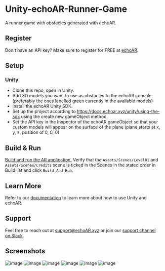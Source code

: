 # Unity-echoAR-Runner-Game
A runner game with obstacles generated with echoAR.

## Register
Don't have an API key? Make sure to register for FREE at [echoAR](https://www.echoar.xyz/).

## Setup
### Unity
- Clone this repo, open in Unity.
- Add 3D models you want to use as obstacles to the echoAR console (preferably the ones labelled green currently in the available models)
- Install the echoAR Unity SDK.
- Set up the project according to https://docs.echoar.xyz/unity/using-the-sdk using the create new gameObject method.
- Set the API key in the Inspector of the echoAR gameObject so that your custom models will appear on the surface of the plane (plane starts at x, y, z, position of 0, 0, 0)

## Build & Run
[Build and run the AR application.](https://docs.echoar.xyz/unity/adding-ar-capabilities#4-build-and-run-the-ar-application) Verify that the ```Assets/Scenes/Level01``` and ```Assets/Scenes/Credits``` scene is ticked in the Scenes in the stated order in Build list and click ```Build And Run```.

## Learn More
Refer to our [documentation](https://docs.echoar.xyz/unity/) to learn more about how to use Unity and echoAR.

## Support
Feel free to reach out at [support@echoAR.xyz](support@echoAR.xyz) or join our [support channel on Slack](https://join.slack.com/t/echoar/shared_invite/enQtNTg4NjI5NjM3OTc1LWU1M2M2MTNlNTM3NGY1YTUxYmY3ZDNjNTc3YjA5M2QyNGZiOTgzMjVmZWZmZmFjNGJjYTcxZjhhNzk3YjNhNjE).

## Screenshots
![image](https://user-images.githubusercontent.com/56166919/121860111-61f84080-ccad-11eb-89dc-e233d81181ad.png)
![image](https://user-images.githubusercontent.com/56166919/121860766-08444600-ccae-11eb-8231-b4423126537b.png)
![image](https://user-images.githubusercontent.com/56166919/121860921-2f027c80-ccae-11eb-841b-81331aa06b3f.png)
![image](https://user-images.githubusercontent.com/56166919/121860970-3cb80200-ccae-11eb-8c04-6b8d59334a47.png)
![image](https://user-images.githubusercontent.com/56166919/121860799-11cdae00-ccae-11eb-8260-7adbad858ea9.png)
![image](https://user-images.githubusercontent.com/56166919/121860537-cadfb880-ccad-11eb-860b-8414a8ea6f40.png)
